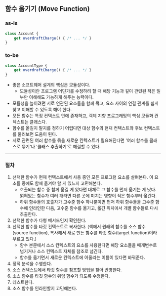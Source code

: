 ## 함수 옮기기 (Move Function)

### as-is
```javascript
class Account {
    get overdraftCharge() { /* ... */ }
}
```

### to-be
```javascript
class AccountType {
    get overdraftCharge() { /* ... */ }
}
```

* 좋은 소프트웨어 설계의 핵심은 모듈성이다.
  * 모듈성이란 프로그램 어딘가를 수정하려 할 때 해당 기능과 깊이 관련된 작은 일부만 이해해도 가능하게 해주는 능력이다.
* 모듈성을 높이려면 서로 연관된 요소들을 함께 묶고, 요소 사이의 연결 관계를 쉽게 찾고 이해할 수 있도록 해야 한다.
* 모든 함수는 특정 컨텍스트 안에 존재하고, 객체 지향 프로그래밍의 핵심 모듈화 컨텍스트는 클래스다.
* 함수를 옮길지 말지를 정하기 어렵다면 대상 함수의 현재 컨텍스트와 후보 컨텍스트를 둘러보면 도움이 된다.
* 서로 관련된 여러 함수를 묶을 새로운 컨텍스트가 필요해진다면 '여러 함수를 클래스로 묶기'나 '클래스 추출하기'로 해결할 수 있다.

- - -

### 절차
1. 선택한 함수가 현재 컨텍스트에서 사용 중인 모든 프로그램 요소를 살펴본다. 이 요소들 중에도 함께 옮겨야 할 게 있느지 고민해본다.
   * 호출되는 함수 중 함께 옮길 게 있다면 대체로 그 함수를 먼저 옮기는 게 낫다. 얽혀있는 함수가 여러 개라면 다른 곳에 미치는 영향이 적은 함수부터 옮긴다.
   * 하위 함수들의 호출자가 고수준 함수 하나뿐이면 먼저 하위 함수들을 고수준 함수에 인라인한 다음, 고수준 함수를 옮기고, 옮긴 위치에서 개별 함수들로 다시 추출한다.
2. 선택한 함수가 다형 메서드인지 확인한다.
3. 선택한 함수를 타깃 컨텍스트로 복사한다. (책에서 원래의 함수를 소스 함수(source function), 복사해서 새로 만든 함수를 타킷 함수(target function)이라 부르고 있다.)
   * 함수 본문에서 소스 컨텍스트의 요소를 사용한다면 해당 요소들을 매개변수로 넘기거나 소스 컨텍스트 자체를 참조로 넘긴다.
   * 함수를 옮기면서 새로운 컨텍스트에 어울리는 이름이 있다면 바꿔준다.
4. 정적 분석을 수행한다.
5. 소스 컨텍스트에서 타깃 함수를 참조할 방법을 찾아 반영한다.
6. 소스 함수를 타깃 함수의 위임 함수가 되도록 수정한다.
7. 테스트한다.
8. 소스 함수를 인라인할지 고민해본다.
